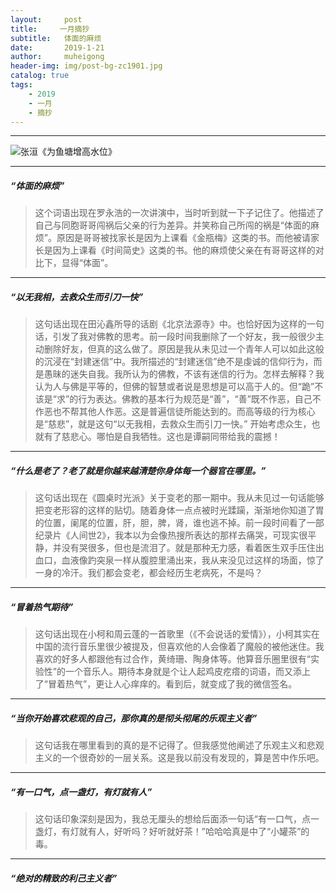 ```yaml
---
layout:     post
title:     一月摘抄
subtitle:   体面的麻烦
date:       2019-1-21
author:     muheigong
header-img: img/post-bg-zc1901.jpg
catalog: true
tags:
    - 2019
    - 一月
    - 摘抄
---
```



------------

![张洹《为鱼塘增高水位》](https://s2.ax1x.com/2019/01/21/kimQKI.jpg "张洹《为鱼塘增高水位》")

------------


##### “体面的麻烦”
> 这个词语出现在罗永浩的一次讲演中，当时听到就一下子记住了。他描述了自己与同胞哥哥闯祸后父亲的行为差异。并笑称自己所闯的祸是“体面的麻烦”。原因是哥哥被找家长是因为上课看《金瓶梅》这类的书。而他被请家长是因为上课看《时间简史》这类的书。他的麻烦使父亲在有哥哥这样的对比下，显得“体面”。


------------

##### “以无我相，去救众生而引刀一快”
> 这句话出现在田沁鑫所导的话剧《北京法源寺》中。也恰好因为这样的一句话，引发了我对佛教的思考。前一段时间我删除了一个好友，我一般很少主动删除好友，但真的这么做了。原因是我从未见过一个青年人可以如此这般的沉浸在“封建迷信”中。我所描述的“封建迷信”绝不是虔诚的信仰行为，而是愚昧的迷失自我。我所认为的佛教，不该有迷信的行为。怎样去解释？我认为人与佛是平等的，但佛的智慧或者说是思想是可以高于人的。但“跪”不该是“求”的行为表达。佛教的基本行为规范是“善”，“善”既不作恶，自己不作恶也不帮其他人作恶。这是普遍信徒所能达到的。而高等级的行为核心是“慈悲”，就是这句“以无我相，去救众生而引刀一快。”  开始考虑众生，也就有了慈悲心。哪怕是自我牺牲。这也是谭嗣同带给我的震撼！


------------

##### “什么是老了？老了就是你越来越清楚你身体每一个器官在哪里。”
> 这句话出现在《圆桌时光派》关于变老的那一期中。我从未见过一句话能够把变老形容的这样的贴切。随着身体一点点被时光蹂躏，渐渐地你知道了胃的位置，阑尾的位置，肝，胆，脾，肾，谁也逃不掉。前一段时间看了一部纪录片《人间世2》，我本以为会像热搜所表达的那样去痛哭，可现实很平静，并没有哭很多，但也是流泪了。就是那种无力感，看着医生双手压住出血口，血液像趵突泉一样从腹腔里涌出来，我从来没见过这样的场面，惊了一身的冷汗。我们都会变老，都会经历生老病死，不是吗？



------------

##### “冒着热气期待”
> 这句话出现在小柯和周云蓬的一首歌里（《不会说话的爱情》），小柯其实在中国的流行音乐里很少被提及，但喜欢他的人会像着了魔般的被他迷住。我喜欢的好多人都跟他有过合作，黄绮珊、陶身体等。他算音乐圈里很有“实验性”的一个音乐人。期待本身就是个让人起鸡皮疙瘩的词语，而又添上了“冒着热气”，更让人心痒痒的。看到后，就变成了我的微信签名。


------------

 ##### “当你开始喜欢悲观的自己，那你真的是彻头彻尾的乐观主义者”
 > 这句话我在哪里看到的真的是不记得了。但我感觉他阐述了乐观主义和悲观主义的一个很奇妙的一层关系。这是我以前没有发现的，算是苦中作乐吧。
 
 

------------

 ##### “有一口气，点一盏灯，有灯就有人”
 > 这句话印象深刻是因为，我总无厘头的想给后面添一句话“有一口气，点一盏灯，有灯就有人，好听吗？好听就好茶！”哈哈哈真是中了“小罐茶”的毒。
 
 
 
------------
 ##### “绝对的精致的利己主义者”
 > 
